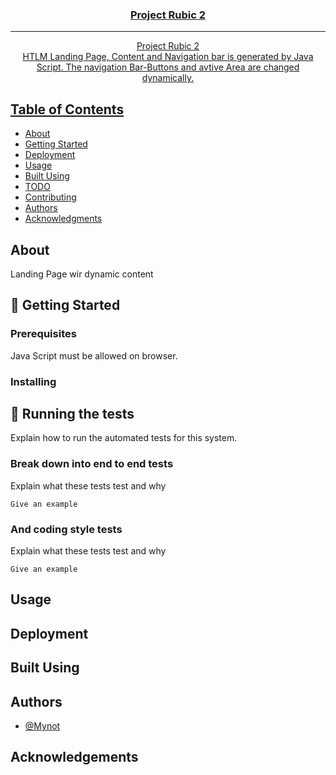 <p align="center">
  <a href="" rel="noopener">
</p>

<h3 align="center">Project Rubic 2</h3>

<div align="center">

</div>

---

<p align="center"> Project Rubic 2
    <br> 
    HTLM Landing Page, Content and Navigation bar is generated by Java Script.
    The navigation Bar-Buttons and avtive Area are changed dynamically.
</p>

## Table of Contents

- [About](#about)
- [Getting Started](#getting_started)
- [Deployment](#deployment)
- [Usage](#usage)
- [Built Using](#built_using)
- [TODO](../TODO.md)
- [Contributing](../CONTRIBUTING.md)
- [Authors](#authors)
- [Acknowledgments](#acknowledgement)

##  About <a name = "Stefan Schweifer"></a>

Landing Page wir dynamic content

## 🏁 Getting Started <a name = "getting_started"></a>



### Prerequisites

Java Script must be allowed on browser.

### Installing



## 🔧 Running the tests <a name = "tests"></a>

Explain how to run the automated tests for this system.

### Break down into end to end tests

Explain what these tests test and why

```
Give an example
```

### And coding style tests

Explain what these tests test and why

```
Give an example
```

## Usage <a name="usage"></a>



## Deployment <a name = "deployment"></a>


## Built Using <a name = "built_using"></a>


## Authors <a name = "authors"></a>

- [@Mynot](https://github.com/Mynot) 


## Acknowledgements <a name = "acknowledgement"></a>


